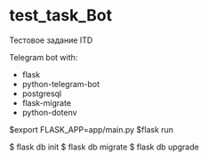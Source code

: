# test_task_Bot
Тестовое задание ITD

Telegram bot with:
- flask
- python-telegram-bot
- postgresql
- flask-migrate
- python-dotenv




$export FLASK_APP=app/main.py
$flask run

$ flask db init
$ flask db migrate
$ flask db upgrade